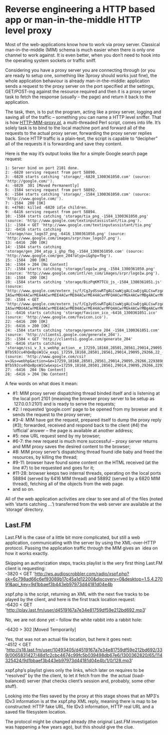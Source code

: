 # Reverse engineering a HTTP based app or man-in-the-middle HTTP level proxy

Most of the web-applications know how to work via proxy server. Classical man-in-the-middle (MIM) schema is much easier when there is only one channel to work against. It is even better, when you don’t need to hook into the operating system sockets or traffic sniff.

Considering you have a proxy server you are connecting through (or you are ready to setup one, something like 3proxy should works just fine), the whole application behaviour is already man-in-the-middle: application sends a request to the proxy server on the port specified at the settings, GET/POST-ing against the resource required and then it is a proxy server task to fetch the response (usually – the page) and return it back to the application.

The task, then, is to put the program, acting like a proxy server, logging and saving all of the traffic – something you can name a HTTP level sniffer. That is how [HTTP-MIM-proxy.pl](https://gist.github.com/10bees/45ee1a29a6a06d775bf6), a multi-threaded Perl script, comes into life. It’s solely task is to bind to the local machine port and forward all of the requests to the actual proxy server, forwarding the proxy server replies back. Since HTTP traffic is a plain-text, the script is capable to “decipher” all of the requests it is forwarding and save they content.

Here is the way it’s output looks like for a simple Google search page request:  

```
1: Server bind on port 2101 done.
2: -6820 serving request from port 58890.
3: -6820 starts catching 'storage/_-6820_1300361050.com' (source: 'http://google.com/').
4: -6820  301 [Moved Permanently]
5: -1584 serving request from port 58892.
6: -1584 starts catching 'storage/_-1584_1300361050.com' (source: 'http://www.google.com/').
7: -1584  200 [OK]
8: +4760: killed -6820 idle children.
9: -6416 serving request from port 58894.
10: -1584 starts catching 'storage/tia_png_-1584_1300361050.png' (source: 'http://www.google.com/textinputassistant/tia.png').
11: -1584 < GET 'http://www.google.com/textinputassistant/tia.png'
12: -6416 starts catching 'storage/nav_logo37_png_-6416_1300361050.png' (source: 'http://www.google.com/images/srpr/nav_logo37.png').
13: -6416  200 [OK]
14: -1584 starts catching 'storage/gen_204_atyp_i_ghp_fbg_-1584_1300361050.com' (source: 'http://www.google.com/gen_204?atyp=i&ghp=fbg').
15: -1584  200 [OK]
16: -1584 > 204 [No Content]
17: -1584 starts catching 'storage/logo1w_png_-1584_1300361050.png' (source: 'http://www.google.com/intl/en_com/images/srpr/logo1w.png').
18: -1584  200 [OK]
19: -1584 starts catching 'storage/BizPqKM7TCU_js_-1584_1300361051.js' (source: 'http://www.google.com/extern_js/f/CgJydSswRTgALCswWjgALCswDjgALCswFzgALCswPDgALCswUTgALCswCjgAQB0sKzAWOAAsKzAZOAAsKzAlOM-IASwrMDU4ACwrMEA4ACwrMEE4ACwrME04ACwrME44ACwrMFQ4ACwrMGk4ACwrMBg4ACwrMCY4ACyAAjaQAjQ/BizPqKM7TCU.js').
20: -1584 < GET 'http://www.google.com/extern_js/f/CgJydSswRTgALCswWjgALCswDjgALCswFzgALCswPDgALCswUTgALCswCjgAQB0sKzAWOAAsKzAZOAAsKzAlOM-IASwrMDU4ACwrMEA4ACwrMEE4ACwrME04ACwrME44ACwrMFQ4ACwrMGk4ACwrMBg4ACwrMCY4ACyAAjaQAjQ/BizPqKM7TCU.js'
21: -6416 starts catching 'storage/favicon_ico_-6416_1300361051.ico' (source: 'http://www.google.com/favicon.ico').
22: -6416  200 [OK]
23: -6416 > 200 [OK]
24: -1584 starts catching 'storage/generate_204_-1584_1300361051.com' (source: 'http://clients1.google.com/generate_204').
25: -1584 < GET 'http://clients1.google.com/generate_204'
26: -6416 starts catching 'storage/csi_v_3_s_webhp_action__e_17259,18168,28501,28561,29014,29095,29266,229389_ei_Wu-BTbS9Jcu4hQeBpsW1Cw_expi_17259,18168,28501,28561,29014,29095,29266,22_-6416_1300361051.641' (source: 'http://www.google.com/csi?v=3&s=webhp&action=&e=17259,18168,28501,28561,29014,29095,29266,229389&ei=Wu-BTbS9Jcu4hQeBpsW1Cw&expi=17259,18168,28501,28561,29014,29095,29266,229389&imc=1&imn=1&imp=1&rt=xjsls.31,prt.47,ol.500,iml.141,xjses.609,xjsee.625,xjs.641').
27: -6416  204 [No Content]
28: -6416 > 204 [No Content]
```

A few words on what does it mean:

-   #1: MIM proxy server dispatching thread binded itself and is listening at the local port 2101 (meaning the browser proxy server to be setup as  127.0.0.1:2101) and is ready to serve the requests;
-   #2: I requested ‘google.com’ page to be opened from my browser and  it sends the request to the proxy server;
-   #3-4: MIM have got the request, prepared itself to dump the proxy reply (#3); forwarded, received and respond back to the client (#4) the ‘official’ answer – the page is available at another address;
-   #5: new URL request send by my browser;
-   #6-7: the new request is much more successful – proxy server returns and MIM proxy saves the desired content to the browser;
-   #8: MIM proxy server’s dispatching thread found idle baby and freed the resources, by killing the thread;
-   #9-11: browser have found some content on the HTML received (at the line #7) to be requested and goes for it;
-   #11-28: browser keeps two internal threads, operating on the local ports 58894 (served by 6416 MIM thread) and 58892 (served by a 6820 MIM thread), fetching all of the objects from the web page.
-   and so on.

All of the web application activities are clear to see and all of the files (noted with ‘starts catching …’) transferred from the web server are available at the ‘storage’ directory.

## Last.FM  

Last.FM is the case of a little bit more complicated, but still a web application, communicating with the server by using the XML-over-HTTP protocol. Passing the application traffic through the MIM gives an  idea on how it works exactly.

Skipping an authorization steps, tracks playlist is the very first thing Last.FM client is requesting:  
-3820 < GET 'http://ws.audioscrobbler.com/radio/xspf.php?sk=6c798ad66c6ef93089b17c45a1d12200&discovery=0&desktop=1.5.4.27091&api_key=9d1bbaef3b443eb97973d44181d04e4b  
  
  

xspf.php is the script, returning an XML with the next five tracks to be played by the client, and here is the first track location request:  
-6420 < GET 'http://play.last.fm/user/d4519167a7e34e81759df59e212bd692.mp3'  
  
  
No, we are not done yet – follow the white rabbit into a rabbit hole:  
  
-6420 > 302 [Moved Temporarily]  
  

Yes, that was not an actual file location, but here it goes next:  
-4512 < GET 'http://s18.last.fm/user/10493405/d4519167a7e34e81759df59e212bd692/339/0065831427/48d1c2cbc4674c99fc5b039498db67e6/1300362820/65/114325424/9d1bbaef3b443eb97973d44181d04e4b/1/0/128.mp3'  
  

xspf.php’s playlist gives only the links, which later on requires to be “resolved” by the the client, to let it fetch from the  the actual (load-balanced) server (that checks client’s session and, probably, some other stuff).

Looking into the files saved by the proxy at this stage shows that an MP3′s IDv3 information is at the xspf.php XML reply, meaning there is map to be constructed: HTTP fake URL, file IDv3 information, HTTP real URL and a saved file filesystem location.

The protocol might be changed already (the original Last.FM investigation was happening a few years ago), but this should give the clue.